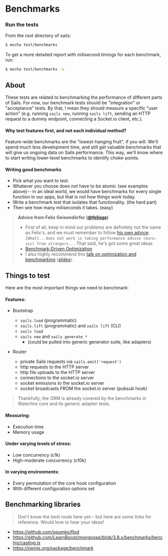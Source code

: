 # Benchmarks

### Run the tests

From the root directory of sails:

```sh
$ mocha test/benchmarks
```

To get a more detailed report with milisecond timings for each benchmark, run:

```sh
$ mocha test/benchmarks -v
```




## About

These tests are related to benchmarking the performance of different parts of Sails.  For now, our benchmark tests should be "integration" or "acceptance" tests.  By that, I mean they should measure a specific "user action" (e.g. running `sails new`, running `sails lift`, sending an HTTP request to a dummy endpoint, connecting a Socket.io client, etc.).



#### Why test features first, and not each individual method?

Feature-wide benchmarks are the "lowest-hanging fruit", if you will.  We'll spend much less development time, and still get valuable benchmarks that will give us ongoing data on Sails performance.  This way, we'll know where to start writing lower-level benchmarks to identify choke-points.


#### Writing good benchmarks
+ Pick what you want to test.
+ Whatever you choose does not have to be atomic (see examples above)-- in an ideal world, we would have benchmarks for every single function in our apps, but that is not how things work today.
+ Write a benchmark test that isolates that functionality. (the hard part)
+ Then see how many miliseconds it takes. (easy)

> **Advice from Felix Geisendörfer ([@felixge](https://github.com/felixge))**
>
>	+ First of all, keep in mind our problems are definitely not the same as Felix's, and we must remember to follow [his own advice](https://github.com/felixge/faster-than-c#taking-performance-advice-from-strangers): `[What]...does not work is taking performance advise (euro-sic) from strangers...`  That said, he's got some great ideas.
>	+ [Benchmark-Driven Optimization](https://github.com/felixge/faster-than-c#benchmark-driven-development)
>	+ I also highly recommend this [talk on optimization and benchmarking](http://2012.jsconf.eu/speaker/2012/09/05/faster-than-c-parsing-node-js-streams-.html) ([slides](https://github.com/felixge/faster-than-c)).


## Things to test

Here are the most important things we need to benchmark:

#### Features:

+ Bootstrap
	+ `sails.load` (programmatic)
	+ `sails.lift` (programmatic) and `sails lift` (CLI)
	+ `sails load`
	+ `sails new` and `sails generate *`
	  + (could be pulled into generic generator suite, like adapters)

+ Router
	+ private Sails requests via `sails.emit('request')`
	+ http requests to the HTTP server
	+ http file uploads to the HTTP server
	+ connections to the socket.io server
	+ socket emissions to the socket.io server
	+ socket broadcasts FROM the socket.io server (pubsub hook)


> Thankfully, the ORM is already covered by the benchmarks in Waterline core and its generic adapter tests.


#### Measuring:

+ Execution time
+ Memory usage

#### Under varying levels of stress:

+ Low concurrency (c1k)
+ High-moderate concurrency (c10k)

#### In varying environments:

+ Every permutation of the core hook configuration
+ With different configuration options set


## Benchmarking libraries

> Don't know the best route here yet-- but here are some links for reference.  Would love to hear your ideas!

+ https://github.com/spumko/flod
+ https://github.com/LearnBoost/mongoose/blob/3.8.x/benchmarks/benchjs/casting.js
+ https://npmjs.org/package/benchmark

